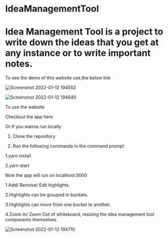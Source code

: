 # IdeaManagementTool

# Idea Management Tool is a project to write down the ideas that you get at any instance or to write important notes.

To see the demo of this website use,the below link

![Screenshot 2022-01-12 194552](https://user-images.githubusercontent.com/57582927/149157239-3be362b2-13a0-4d6e-8c90-cea73a63f9c0.jpg)

![Screenshot 2022-01-12 194640](https://user-images.githubusercontent.com/57582927/149157326-f34a2ce7-be94-482e-96c8-ec0d0d40c5d4.jpg)

To use the website

Checkout the app here

Or If you wanna run locally

1. Clone the repository

2. Run the following commands in the command prompt

1.yarn install

2.yarn start

Now the app will run on localhost:3000

1.Add/ Remove/ Edit highlights.

2.Highlights can be grouped in buckets.

3.Highlights can move from one bucket to another.

4.Zoom In/ Zoom Out of whiteboard, resizing the idea management tool components themselves.

![Screenshot 2022-01-12 194710](https://user-images.githubusercontent.com/57582927/149158550-f6444005-c0ff-458f-a5f1-cf0face3bcee.jpg)
